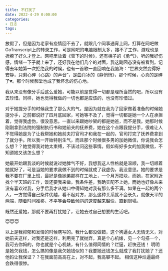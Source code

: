 ```yaml
---
title: 不打扰了
date: 2022-4-29 0:00:00
categories:
- 日志
tags:
---
```


放假了，但是因为老家有疫情回不去了，就跟几个同事通宵上网，打算在网吧做GoTranscript上的转录工作，可是网吧的电脑限制太多，接不了工作，游戏也是折腾了好久才登上。网吧里放着《雪下的时候》，还有棉子的《勇气》，听的我好伤感，情绪一下子就上来了，还好我在他们几个的对面，我这副囧态没有被看到。记得去年她第一次拒绝我的时候，也有一首歌一直回响在我脑海：“世界突然变得好安静，只剩心碎（心跳）的声音”，是曲肖冰的《静悄悄》，那个时候，心真的是碎了💔。那个时候郝堂也成了我怀念的伤心地。

我从来没有像分手后这么爱她，可能以前是觉得一切都是理所当然的吧，所以没有去珍惜。同样，她也觉得我做的一切也都是应该的，也没有珍惜过。

对于她提分手的时候我生了那么大的气，是因为就在我为了回家做着准备的时候她提分手，之前都说好了四月底回家，可她等不及了，觉得一切都是她一个人在承担着，觉得我虚伪，很没意思。一直以来跟她吵架的都是她爸，而不是我。她那时候刚刚拿到法院的强制执行书和她前夫的抚养费，她在这个点跟我提分手，很难让人不觉得她是为了让我帮她和她前夫打官司才和我在一起的，官司打完了抚养费拿到了就分手。所以我一开始特别生气，而且那个时候很多男的加她微信，你说我会怎么想？？她觉得我对她太束缚，不该过问这些事情。假如有好多女的加我微信，不知道她又该怎么想？

她最开始跟我谈的时候就说过她脾气不好，我想我这人性格就是温顺，我一切顺着她就好了，可是当她的要求我做不到的时候就成了我虚伪，我没意思。她的要求是我不要在厂里上班，最好是像她弟那样在工地上，一个月万把块，而她，在家附近找个半天班的工作，饭还要我来做。我条件差，我确实配不上她，而她也好像从来没有喜欢过我，分手后我才从她口中得知她对我有那么多不满。如果在一起的两个人，一方觉得自己条件优越，看不起对方，那么这种关系就不会长久，就像天平的两端，随着时间推移，不平等会导致倾斜的速度越来越快，直到崩塌。

既然还爱她，那就不要再打扰她了，让她去过自己想要的生活吧。

😇😇😇

以上是我抑郁和发情的时候瞎写的。我什么都没做错，这个狗逼女人无情无义，对她前夫这样，对我还是这样，利用完了就抛弃，真是个心机婊，见一个勾搭一个，我可去你妈的，你也就是个心机婊，有什么值得同情的？烂逼，赶快还钱！
明明是她欠我钱，怎么搞的像是我欠她钱似的？我要她还钱怎么就成了我打扰她了？还他妈让我保证？？在我面前高高在上，对不起，我高攀不起。
相信这种烂逼最终会跌得很惨。
